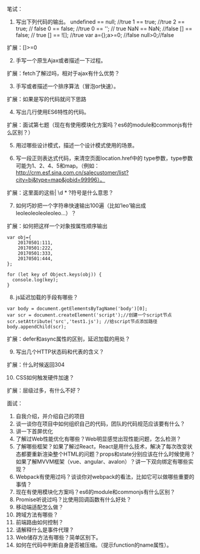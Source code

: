 笔试：

1. 写出下列代码的输出。
undefined == null;	//true					1 == true; //true
2 == true;		//	false					0 == false; //true
0 == '';			// true					NaN == NaN; //false
[] == false;		//	true					[] == ![]; //true
var a={};a>=0;	//false					null>0;//false

扩展：[]>=0 

2. 手写一个原生Ajax或者描述一下过程。

扩展：fetch了解过吗，相对于ajax有什么优势？

3. 手写或者描述一个排序算法（冒泡or快速）。

扩展：如果是写的代码就问下思路

4. 写出几行使用ES6特性的代码。

扩展：面试第七题（现在有使用模块化方案吗？es6的module和commonjs有什么区别？）

5. 用过哪些设计模式，描述一个设计模式使用的场景。


6. 写一段正则表达式代码，来清空页面location.href中的 type参数，type参数可能为1、2、4、5和map。（例如：http://crm.esf.sina.com.cn/salecustomer/list?city=bj&type=map&jobid=99996）。

扩展：这里面的这些| \d * ?符号是什么意思？

7. 如何巧妙把一个字符串快速输出100遍（比如’leo’输出成leoleoleoleoleoleo...）？

扩展：如何把这样一个对象按属性顺序输出
```
var obj={
	20170501:111,
	20170501:222,
	20170501:333,
	20170501:444,
};

for (let key of Object.keys(obj)) {
  console.log(key);
}
```


8.  js延迟加载的手段有哪些？

```
var body = document.getElementsByTagName('body')[0];
var scr = document.createElement('script');//创建一个script节点
scr.setAttribute('src','test1.js'); //给script节点添加路径
body.appendChild(scr);
```
扩展：defer和async属性的区别，延迟加载的用处？

9.  写出几个HTTP状态码和代表的含义？

扩展：什么时候返回304

10.  CSS如何触发硬件加速？

扩展：层级过多，有什么不好？

面试：

1. 自我介绍，并介绍自己的项目
2. 谈一谈你在项目中如何组织自己的代码，团队的代码规范应该要有什么？
3. 讲一下首屏优化
4. 了解过Web性能优化有哪些？Web明显感觉出现性能问题，怎么检测？
5. 了解哪些框架？如果了解过React，React是用什么技术，解决了每次改变状态都要重新渲染整个HTML的问题？props和state分别应该在什么时候使用？如果了解MVVM框架（vue、angular、avalon）？讲一下双向绑定有哪些实现？
6. Webpack有使用过吗？谈谈你对webpack的看法，比如它可以做哪些重要的事情？
7. 现在有使用模块化方案吗？es6的module和commonjs有什么区别？
8. Promise听说过吗？比使用回调函数有什么好处？
9. 移动端适配怎么做？
10. 跨域方法有哪些？
11. 前端路由如何控制？
12. 请解释什么是事件代理？
13. Web储存方法有哪些？简单区别下。
14. 如何在代码中判断自身是否被压缩。（提示function的name属性）。